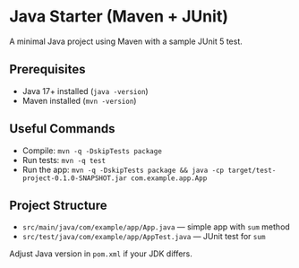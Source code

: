 # Java Starter (Maven + JUnit)

A minimal Java project using Maven with a sample JUnit 5 test.

## Prerequisites
- Java 17+ installed (`java -version`)
- Maven installed (`mvn -version`)

## Useful Commands
- Compile: `mvn -q -DskipTests package`
- Run tests: `mvn -q test`
- Run the app: `mvn -q -DskipTests package && java -cp target/test-project-0.1.0-SNAPSHOT.jar com.example.app.App`

## Project Structure
- `src/main/java/com/example/app/App.java` — simple app with `sum` method
- `src/test/java/com/example/app/AppTest.java` — JUnit test for `sum`

Adjust Java version in `pom.xml` if your JDK differs.
